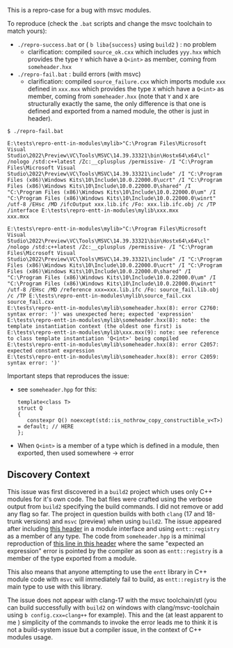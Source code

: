 This is a repro-case for a bug with msvc modules.

To reproduce (check the `.bat` scripts and change the msvc toolchain to match yours):
- `./repro-success.bat` or ( `b liba{success}` using `build2` ) : no problem
    - clarification: compiled `source_ok.cxx` which includes `yyy.hxx` which provides the type `Y` which have a `Q<int>` as member, coming from `someheader.hxx`
- `./repro-fail.bat` : build errors (with msvc)
    - clarification: compiled `source_failure.cxx` which imports module `xxx` defined in `xxx.mxx` which provides the type `X` which have a `Q<int>` as member, coming from `someheader.hxx`
(note that `Y` and `X` are structurally exactly the same, the only difference is that one is defined and exported from a named module, the other is just in header).
```
$ ./repro-fail.bat

E:\tests\repro-entt-in-modules\mylib>"C:\Program Files\Microsoft Visual Studio\2022\Preview\VC\Tools\MSVC\14.39.33321\bin\Hostx64\x64\cl" /nologo /std:c++latest /Zc:__cplusplus /permissive- /I "C:\Program Files\Microsoft Visual Studio\2022\Preview\VC\Tools\MSVC\14.39.33321\include" /I "C:\Program Files (x86)\Windows Kits\10\Include\10.0.22000.0\ucrt" /I "C:\Program Files (x86)\Windows Kits\10\Include\10.0.22000.0\shared" /I "C:\Program Files (x86)\Windows Kits\10\Include\10.0.22000.0\um" /I "C:\Program Files (x86)\Windows Kits\10\Include\10.0.22000.0\winrt" /utf-8 /EHsc /MD /ifcOutput xxx.lib.ifc /Fo: xxx.lib.ifc.obj /c /TP /interface E:\tests\repro-entt-in-modules\mylib\xxx.mxx
xxx.mxx

E:\tests\repro-entt-in-modules\mylib>"C:\Program Files\Microsoft Visual Studio\2022\Preview\VC\Tools\MSVC\14.39.33321\bin\Hostx64\x64\cl" /nologo /std:c++latest /Zc:__cplusplus /permissive- /I "C:\Program Files\Microsoft Visual Studio\2022\Preview\VC\Tools\MSVC\14.39.33321\include" /I "C:\Program Files (x86)\Windows Kits\10\Include\10.0.22000.0\ucrt" /I "C:\Program Files (x86)\Windows Kits\10\Include\10.0.22000.0\shared" /I "C:\Program Files (x86)\Windows Kits\10\Include\10.0.22000.0\um" /I "C:\Program Files (x86)\Windows Kits\10\Include\10.0.22000.0\winrt" /utf-8 /EHsc /MD /reference xxx=xxx.lib.ifc /Fo: source_fail.lib.obj /c /TP E:\tests\repro-entt-in-modules\mylib\source_fail.cxx
source_fail.cxx
E:\tests\repro-entt-in-modules\mylib\someheader.hxx(8): error C2760: syntax error: ')' was unexpected here; expected 'expression'
E:\tests\repro-entt-in-modules\mylib\someheader.hxx(8): note: the template instantiation context (the oldest one first) is
E:\tests\repro-entt-in-modules\mylib\xxx.mxx(9): note: see reference to class template instantiation 'Q<int>' being compiled
E:\tests\repro-entt-in-modules\mylib\someheader.hxx(8): error C2057: expected constant expression
E:\tests\repro-entt-in-modules\mylib\someheader.hxx(8): error C2059: syntax error: ')'
```

Important steps that reproduces the issue:
- see `someheader.hpp` for this:
    ```
    template<class T>
    struct Q
   {
       constexpr Q() noexcept(std::is_nothrow_copy_constructible_v<T>) = default; // HERE
    };
    ```
- When `Q<int>` is a member of a type which is defined in a module, then exported, then used somewhere -> error


## Discovery Context

This issue was first discovered in a `build2` project which uses only C++ modules for it's own code. The bat files were crafted using the verbose output from `build2` specifying the build commands. I did not remove or add any flag so far.
The project in question builds with both `clang` (17 and 18-trunk versions) and `msvc` (preview) when using `build2`.
The issue appeared after including [this header](https://github.com/skypjack/entt/blob/v3.12.2/src/entt/entt.hpp) in a module interface and using `entt::registry` as a member of any type.
The code from `someheader.hpp` is a minimal reproduction of [this line in this header](https://github.com/skypjack/entt/blob/v3.12.2/src/entt/core/compressed_pair.hpp#L121) where the same "expected an expression" error  is pointed by the compiler as soon as `entt::registry` is a member of the type exported from a module.

This also means that anyone attempting to use the `entt` library in C++ module code with `msvc` will immediately fail to build, as `entt::registry` is the main type to use with this library.

The issue does not appear with clang-17 with the msvc toolchain/stl (you can build successfully with `build2` on windows with clang/msvc-toolchain using `b config.cxx=clang++` for example). This and the (at least apparent to me ) simplicity of the commands to invoke the error leads me to think it is not a build-system issue but a compiler issue, in the context of C++ modules usage.

